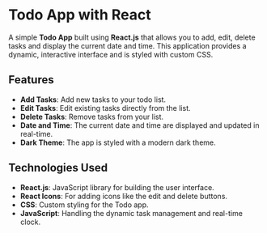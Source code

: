 # Todo App with React

A simple **Todo App** built using **React.js** that allows you to add, edit, delete tasks and display the current date and time. This application provides a dynamic, interactive interface and is styled with custom CSS.

## Features

- **Add Tasks**: Add new tasks to your todo list.
- **Edit Tasks**: Edit existing tasks directly from the list.
- **Delete Tasks**: Remove tasks from your list.
- **Date and Time**: The current date and time are displayed and updated in real-time.
- **Dark Theme**: The app is styled with a modern dark theme.

## Technologies Used

- **React.js**: JavaScript library for building the user interface.
- **React Icons**: For adding icons like the edit and delete buttons.
- **CSS**: Custom styling for the Todo app.
- **JavaScript**: Handling the dynamic task management and real-time clock.
